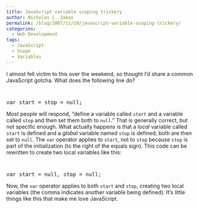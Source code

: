 ```yaml
---
title: JavaScript variable scoping trickery
author: Nicholas C. Zakas
permalink: /blog/2007/11/19/javascript-variable-scoping-trickery/
categories:
  - Web Development
tags:
  - JavaScript
  - Scope
  - Variables
---
```

I almost fell victim to this over the weekend, so thought I&#8217;d share a common JavaScript gotcha. What does the following line do?

<code class="block"> </code>

<pre>var start = stop = null;</pre>

Most people will respond, &#8220;define a variable called `start` and a variable called `stop` and then set them both to `null`.&#8221; That is generally correct, but not specific enough. What actually happens is that a *local* variable called `start` is defined and a *global* variable named `stop` is defined; both are then set to `null`. The `var` operator applies to `start`, not to `stop` because `stop` is part of the initialization (to the right of the equals sign). This code can be rewritten to create two local variables like this:

<code class="block"> </code>

<pre>var start = null, stop = null;</pre>

Now, the `var` operator applies to both `start` and `stop`, creating two local variables (the comma indicates another variable being defined). It&#8217;s little things like this that make me love JavaScript.
